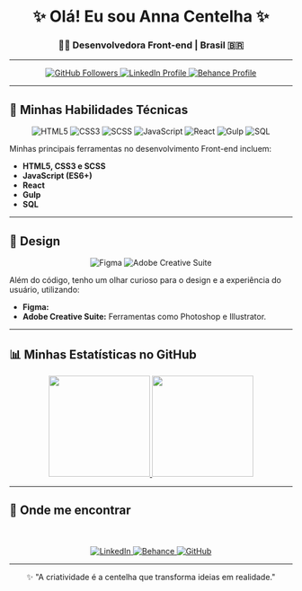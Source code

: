 <div align="center">
  <h1>✨ Olá! Eu sou Anna Centelha ✨</h1>
  <h3>👩‍💻 Desenvolvedora Front-end | Brasil 🇧🇷</h3>

  ---

  <p>
    <a href="https://github.com/anna-centelha" target="_blank">
      <img src="https://img.shields.io/github/followers/anna-centelha?label=GitHub&style=social&logo=github&logoColor=white" alt="GitHub Followers">
    </a>
    <a href="https://www.linkedin.com/in/annacentelha/" target="_blank">
      <img src="https://img.shields.io/badge/LinkedIn-0077B5?style=for-the-badge&logo=linkedin&logoColor=white" alt="LinkedIn Profile">
    </a>
    <a href="https://www.behance.net/annacentelha" target="_blank">
      <img src="https://img.shields.io/badge/Behance-1769FF?style=for-the-badge&logo=behance&logoColor=white" alt="Behance Profile">
    </a>
  </p>
  
</div>

---

## 🚀 Minhas Habilidades Técnicas

<p align="center">
  <img src="https://img.shields.io/badge/HTML5-E34F26?style=for-the-badge&logo=html5&logoColor=white" alt="HTML5">
  <img src="https://img.shields.io/badge/CSS3-1572B6?style=for-the-badge&logo=css3&logoColor=white" alt="CSS3">
  <img src="https://img.shields.io/badge/SCSS-CC6699?style=for-the-badge&logo=sass&logoColor=white" alt="SCSS">
  <img src="https://img.shields.io/badge/JavaScript-F7DF1E?style=for-the-badge&logo=javascript&logoColor=black" alt="JavaScript">
  <img src="https://img.shields.io/badge/React-61DAFB?style=for-the-badge&logo=react&logoColor=black" alt="React">
  <img src="https://img.shields.io/badge/Gulp-CF4647?style=for-the-badge&logo=gulp&logoColor=white" alt="Gulp">
  <img src="https://img.shields.io/badge/SQL-4479A1?style=for-the-badge&logo=mysql&logoColor=white" alt="SQL">
</p>


Minhas principais ferramentas no desenvolvimento Front-end incluem:
* **HTML5, CSS3 e SCSS** 
* **JavaScript (ES6+)** 
* **React** 
* **Gulp** 
* **SQL**

---

## 🎨 Design

<p align="center">
  <img src="https://img.shields.io/badge/Figma-F24E1E?style=for-the-badge&logo=figma&logoColor=white" alt="Figma">
  <img src="https://img.shields.io/badge/Adobe-FF0000?style=for-the-badge&logo=adobe&logoColor=white" alt="Adobe Creative Suite">
</p>

Além do código, tenho um olhar curioso para o design e a experiência do usuário, utilizando:
* **Figma:** 
* **Adobe Creative Suite:** Ferramentas como Photoshop e Illustrator.

---

## 📊 Minhas Estatísticas no GitHub

<div align="center">
  <a href="https://github.com/anna-centelha">
    <img height="180em" src="https://github-readme-stats.vercel.app/api?username=anna-centelha&show_icons=true&theme=radical&include_all_commits=true&count_private=true"/>
    <img height="180em" src="https://github-readme-stats.vercel.app/api/top-langs/?username=anna-centelha&layout=compact&theme=radical"/>
  </a>
</div>

---

## 🌟 Onde me encontrar

<p align="center">
  <br><br>
  <a href="https://www.linkedin.com/in/annacentelha/" target="_blank">
    <img src="https://img.shields.io/badge/-LinkedIn-0077B5?style=for-the-badge&logo=linkedin&logoColor=white" alt="LinkedIn">
  </a>
  <a href="https://www.behance.net/annacentelha" target="_blank">
    <img src="https://img.shields.io/badge/-Behance-1769FF?style=for-the-badge&logo=behance&logoColor=white" alt="Behance">
  </a>
  <a href="https://github.com/anna-centelha" target="_blank">
    <img src="https://img.shields.io/badge/-GitHub-181717?style=for-the-badge&logo=github&logoColor=white" alt="GitHub">
  </a>
</p>

---

<div align="center">
  ✨ "A criatividade é a centelha que transforma ideias em realidade."
</div>
